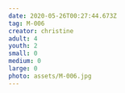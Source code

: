 ```yaml
---
date: 2020-05-26T00:27:44.673Z
tag: M-006
creator: christine
adult: 4
youth: 2
small: 0
medium: 0
large: 0
photo: assets/M-006.jpg
---
```

